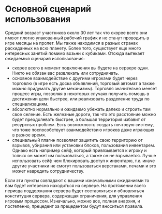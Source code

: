 # Основной сценарий использования



Средний возраст участников около 30 лет так что скорее всего они имеют плотно упакованный рабочий график и не станут проводить в игре месяцы на пролет. Мы также находимся в разных странах раскиданных на всю планету. Более того, существует еще много интересных занятий помимо возьни с кубиками. Отсюда вытекает ожидаемый сценарий использования:

- скорее всего в момент подключения вы будете на сервере одни. Никто не обязан вас развлекать или сотрудничать.
- основное взаимодействие с другими игроками будет через торговлю (в игре есть доска объявлений, торговый автомат а также можно придумать другие механизмы). Торговля значительно меняет процесс игры, позволяя в некоторых случаях получить помощь в достижении цели быстрее, или реализовать разделение труда по специализациям.
- абсолютно нормально и ожидаемо убежать далеко и строить там свое селение. Есть железные дороги, так что это расстояние можно будет преодолевать быстрее, а большая территория избавит от ресурсных проблем. Есть возможность создать почтовую систему, что тоже поспособствует взаимодействию игроков даже играющих в разное время.
- специальный плагин позволяет защитить свою территорию от взрывов, убирания или установки блоков, пользования инвентарем. Однако есть например сейф, который привязывается к игроку и только он может им пользоваться, а также он не взрывается. Лучше использовать сейф чем блокировать доступ к инвентарю, т.к. иначе другие участники не смогут пользоваться верстаками, печами и это может навредить сотрудничеству.



Если эти пункты совпадают с вашими изначальными ожиданиями то вам будет интересно находиться на сервере. На протяжении всего периода поддержания сервера будет составляться и обновляться конституция сервера, содержащая ограничения, для управления игровым процессом. Изначально, можно все, полная анархия, и постепенно, прецедент за прецедентом будут вноситься правила.

